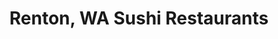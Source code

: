 ---
layout: city
title: Renton, WA Sushi Restaurants
permalink: /washington/renton/
stateAbbr: WA
stateName: Washington
cityName: Renton
---